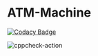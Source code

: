 # ATM-Machine

[![Codacy Badge](https://api.codacy.com/project/badge/Grade/b499e34fd8ee4670b859b818ba22d292)](https://app.codacy.com/gh/99002462/ATM-Machine?utm_source=github.com&utm_medium=referral&utm_content=99002462/ATM-Machine&utm_campaign=Badge_Grade)

![cppcheck-action](https://github.com/99002462/ATM-Machine/workflows/cppcheck-action/badge.svg)
